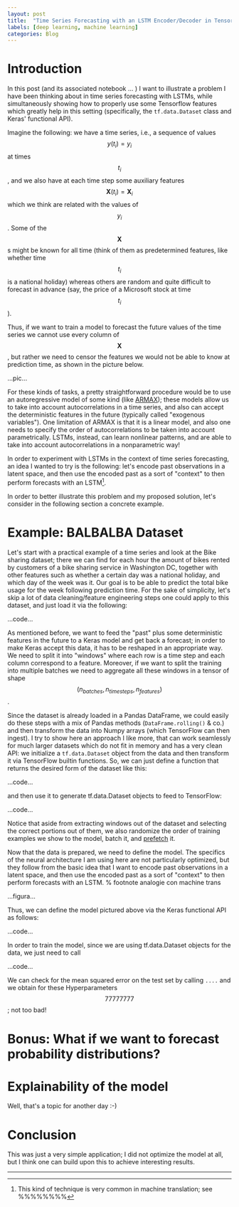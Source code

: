 ```yaml
---
layout: post
title:  "Time Series Forecasting with an LSTM Encoder/Decoder in TensorFlow 2.0"
labels: [deep learning, machine learning]
categories: Blog
---
```


# Introduction

In this post (and its associated notebook ... ) I want to 
illustrate a problem I have been thinking about in time series
forecasting with LSTMs, while simultaneously 
showing how to properly use some Tensorflow features which greatly
help in this setting (specifically, the `tf.data.Dataset` class and Keras' 
functional API).

Imagine the following: we have a time series, i.e., a sequence of values $$y(t_i)=y_i$$ at times
$$t_i$$, and we also have at each time step some auxiliary features $$\bm{X}(t_i) = \bm{X}_i$$
which we think are related with the values of $$y_i$$. Some of the $$\bm{X}$$s 
might be known for all time (think of them as predetermined features, like whether time $$t_i$$
is a national holiday) whereas others are random and quite difficult to forecast in advance (say,
the price of a Microsoft stock at time $$t_i$$).

Thus, if we want to train a model to forecast the future values of the time series we cannot
use every column of $$\bm{X}$$, but rather we need to censor the features we would not be able to 
know at prediction time, as shown in the picture below. 

...pic...

For these kinds of tasks, a pretty straightforward procedure would be to use an autoregressive
model of some kind (like 
[ARMAX](https://en.wikipedia.org/wiki/Autoregressive%E2%80%93moving-average_model#Generalizations)); 
these models allow us to take into account
autocorrelations in a time series, and also can accept the deterministic features in the future
(typically called "exogenous variables").
One limitation of ARMAX is that it is a linear model, and also one needs to specify the order of 
autocorrelations to be taken into account parametrically. LSTMs, instead, can learn nonlinear 
patterns, and are able to take into account autocorrelations in a nonparametric way!


In order to experiment with LSTMs in the context of time series forecasting, an idea I wanted 
to try is the following: let's encode past observations in a latent space, and then use the 
encoded past as a sort of "context" to then perform forecasts with an LSTM[^1]. 


In order to better illustrate this problem and my proposed solution, let's consider in the 
following section a concrete example.

# Example: BALBALBA Dataset

Let's start with a practical example of a time series and look at the Bike sharing dataset;
there we can find for each hour the amount of bikes rented by customers of a bike sharing
service in Washington DC,
together with other features such as whether a certain day was a national holiday, and 
which day of the week was it. Our goal is to be able to predict the total bike usage for
the week following prediction time. For the sake of simplicity, 
let's skip a lot of data cleaning/feature engineering steps one could apply to this dataset, 
and just load it via the following:

...code...

As mentioned before, we want to feed the "past" plus some deterministic features in the future 
to a Keras model and get back a forecast; in order to make Keras accept this data, 
it has to be reshaped in an appropriate way. We need to split it into "windows" where each row is a 
time step and each column correspond to a feature. Moreover, if we want to split the training into
multiple batches we need to aggregate all these windows in a 
tensor of shape $$(n_{batches}, n_{timesteps}, n_{features})$$.

Since the dataset is already loaded in a Pandas DataFrame, we could easily do these steps with a mix of Pandas
methods (`DataFrame.rolling()` & co.) and then transform the data into Numpy arrays 
(which TensorFlow can then ingest).
I try to show here an approach I like more, that can work seamlessly for much larger datasets
which do not fit in memory and has a very clean API: we initialize a `tf.data.Dataset` object from the 
data and then transform it via TensorFlow builtin functions. So, we can just define a function that 
returns the desired form of the dataset like this:

...code...

and then use it to generate tf.data.Dataset objects to feed to TensorFlow:

...code...

Notice that aside from extracting windows out of the dataset and selecting the correct portions out
of them, we also randomize the order of training examples we show to the model, batch it, and 
[prefetch](https://www.tensorflow.org/api_docs/python/tf/data/Dataset#prefetch) it. 

Now that the data is prepared, we need to define the model. The specifics of the neural architecture
I am using here are not particularly optimized, but they follow from the basic idea that I want to
encode past observations in a latent space, and then use the encoded past as a sort of "context"
to then perform forecasts with an LSTM. % footnote analogie con machine trans

...figura...

Thus, we can define the model pictured above via the Keras functional API as follows:

...code...


In order to train the model, since we are using tf.data.Dataset objects for the data, 
we just need to call

...code...

We can check for the mean squared error on the test set by calling `....`
and we obtain for these Hyperparameters $$77777777$$; not too bad!


# Bonus: What if we want to forecast probability distributions?



# Explainability of the model

Well, that's a topic for another day :-) 


# Conclusion

This was just a very simple application; I did not optimize the model at all,
but I think one can build upon this to achieve interesting results.



-------------------------------------------------------------------

[^1]: This kind of technique is very common in machine translation; see %%%%%%%%
